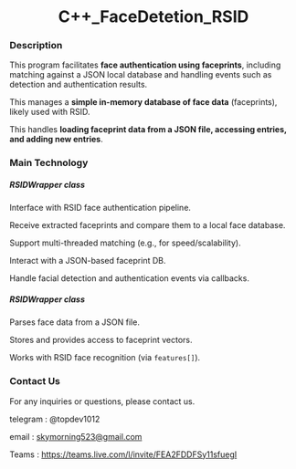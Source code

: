 <div align="center">
   <h1>C++_FaceDetetion_RSID</h1>
</div>

### **Description**

This program facilitates **face authentication using faceprints**, including matching against a JSON local database and handling events such as detection and authentication results.



This manages a **simple in-memory database of face data** (faceprints), likely used with RSID. 



This handles **loading faceprint data from a JSON file, accessing entries, and adding new entries**.



### **Main Technology**

##### **RSIDWrapper class**

Interface with RSID face authentication pipeline.

Receive extracted faceprints and compare them to a local face database.

Support multi-threaded matching (e.g., for speed/scalability).

Interact with a JSON-based faceprint DB.

Handle facial detection and authentication events via callbacks.





##### RSIDWrapper class

Parses face data from a JSON file.

Stores and provides access to faceprint vectors.

Works with RSID face recognition (via `features[]`).



### **Contact Us**

For any inquiries or questions, please contact us.

telegram : @topdev1012

email :  skymorning523@gmail.com

Teams :  https://teams.live.com/l/invite/FEA2FDDFSy11sfuegI